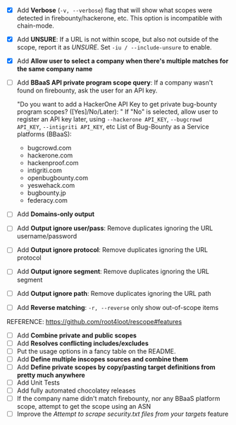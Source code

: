 - [x] Add **Verbose** (`-v, --verbose`) flag that will show what scopes were detected in firebounty/hackerone, etc. This option is incompatible with chain-mode.
- [x] Add **UNSURE**: If a URL is not within scope, but also not outside of the scope, report it as _UNSURE_. Set `-iu / --include-unsure` to enable.
- [x] Add **Allow user to select a company when there's multiple matches for the same company name**
- [ ] Add **BBaaS API private program scope query**: If a company wasn't found on firebounty, ask the user for an API key. 

	"Do you want to add a HackerOne API Key to get private bug-bounty program scopes? ([Yes]/No/Later): "
	If "No" is selected, allow user to register an API key later, using `--hackerone API_KEY`, `--bugcrowd API_KEY`, `--intigriti API_KEY`, etc
	List of Bug-Bounty as a Service platforms (BBaaS): 
	- bugcrowd.com
	- hackerone.com
	- hackenproof.com
	- intigriti.com
	- openbugbounty.com
	- yeswehack.com
	- bugbounty.jp
	- federacy.com
- [ ] Add **Domains-only output** 
- [ ] Add **Output ignore user/pass**: Remove duplicates ignoring the URL username/password
- [ ] Add **Output ignore protocol**:  Remove duplicates ignoring the URL protocol
- [ ] Add **Output ignore segment**:   Remove duplicates ignoring the URL segment
- [ ] Add **Output ignore path**:      Remove duplicates ignoring the URL path
- [ ] Add **Reverse matching**: `-r, --reverse` only show out-of-scope items

REFERENCE: https://github.com/root4loot/rescope#features
- [ ] Add **Combine private and public scopes**
- [ ] Add **Resolves conflicting includes/excludes**
- [ ] Put the usage options in a fancy table on the README.
- [ ] Add **Define multiple inscopes sources and combine them**
- [ ] Add **Define private scopes by copy/pasting target definitions from pretty much anywhere**
- [ ] Add Unit Tests
- [ ] Add fully automated chocolatey releases
- [ ] If the company name didn't match firebounty, nor any BBaaS platform scope, attempt to get the scope using an ASN
- [ ] Improve the _Attempt to scrape security.txt files from your targets_ feature
